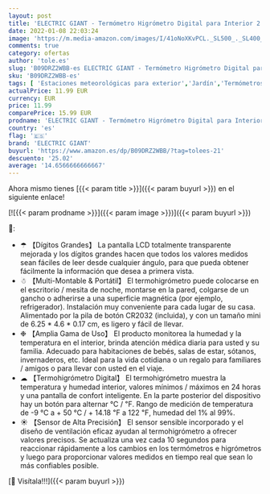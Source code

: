 ```yaml
---
layout: post
title: 'ELECTRIC GIANT - Termómetro Higrómetro Digital para Interior 2 Piezas  Termohigrómetro Mini Medidor de Temperatura Medidor Profesional de Humedad para Casa  Habitación de Bebés  Sala  Oficina  Blanco'
date: 2022-01-08 22:03:24
image: 'https://m.media-amazon.com/images/I/41oNoXKvPCL._SL500_._SL400_.jpg'
comments: true
category: ofertas
author: 'tole.es'
slug: 'B09DRZ2WBB-es ELECTRIC GIANT - Termómetro Higrómetro Digital para...'
sku: 'B09DRZ2WBB-es'
tags: [ 'Estaciones meteorológicas para exterior','Jardín','Termómetros e instrumentos meteorológicos','bebés','electric giant', ]
actualPrice: 11.99 EUR
currency: EUR
price: 11.99
comparePrice: 15.99 EUR
prodname: 'ELECTRIC GIANT - Termómetro Higrómetro Digital para Interior 2 Piezas  Termohigrómetro Mini Medidor de Temperatura Medidor Profesional de Humedad para Casa  Habitación de Bebés  Sala  Oficina  Blanco'
country: 'es'
flag: '🇪🇸'
brand: 'ELECTRIC GIANT'
buyurl: 'https://www.amazon.es/dp/B09DRZ2WBB/?tag=tolees-21'
descuento: '25.02'
average: '14.6566666666667'
---
```


Ahora mismo tienes [{{< param title >}}]({{< param buyurl >}}) en el siguiente enlace!

[![{{< param prodname >}}]({{< param image >}})]({{< param buyurl >}})

🔎:

- ☂ 【Dígitos Grandes】 La pantalla LCD totalmente transparente mejorada y los dígitos grandes hacen que todos los valores medidos sean fáciles de leer desde cualquier ángulo, para que pueda obtener fácilmente la información que desea a primera vista.
- ☃ 【Multi-Montable & Portátil】 El termohigrómetro puede colocarse en el escritorio / mesita de noche, montarse en la pared, colgarse de un gancho o adherirse a una superficie magnética (por ejemplo, refrigerador). Instalación muy conveniente para cada lugar de su casa. Alimentado por la pila de botón CR2032 (incluida), y con un tamaño mini de 6.25 * 4.6 * 0.17 cm, es ligero y fácil de llevar.
- ❉ 【Amplia Gama de Uso】 El producto monitorea la humedad y la temperatura en el interior, brinda atención médica diaria para usted y su familia. Adecuado para habitaciones de bebés, salas de estar, sótanos, invernaderos, etc. Ideal para la vida cotidiana o un regalo para familiares / amigos o para llevar con usted en el viaje.
- ☁ 【Termohigrómetro Digital】 El termohigrómetro muestra la temperatura y humedad interior, valores mínimos / máximos en 24 horas y una pantalla de confort inteligente. En la parte posterior del dispositivo hay un botón para alternar ℃ / ℉. Rango de medición de temperatura de -9 ℃ a + 50 ℃ / + 14.18 ℉ a 122 ℉, humedad del 1% al 99%.
- ☀ 【Sensor de Alta Precisión】 El sensor sensible incorporado y el diseño de ventilación eficaz ayudan al termohigrómetro a ofrecer valores precisos. Se actualiza una vez cada 10 segundos para reaccionar rápidamente a los cambios en los termómetros e higrómetros y luego para proporcionar valores medidos en tiempo real que sean lo más confiables posible.

[🛒 Visítala!!!]({{< param buyurl >}})
